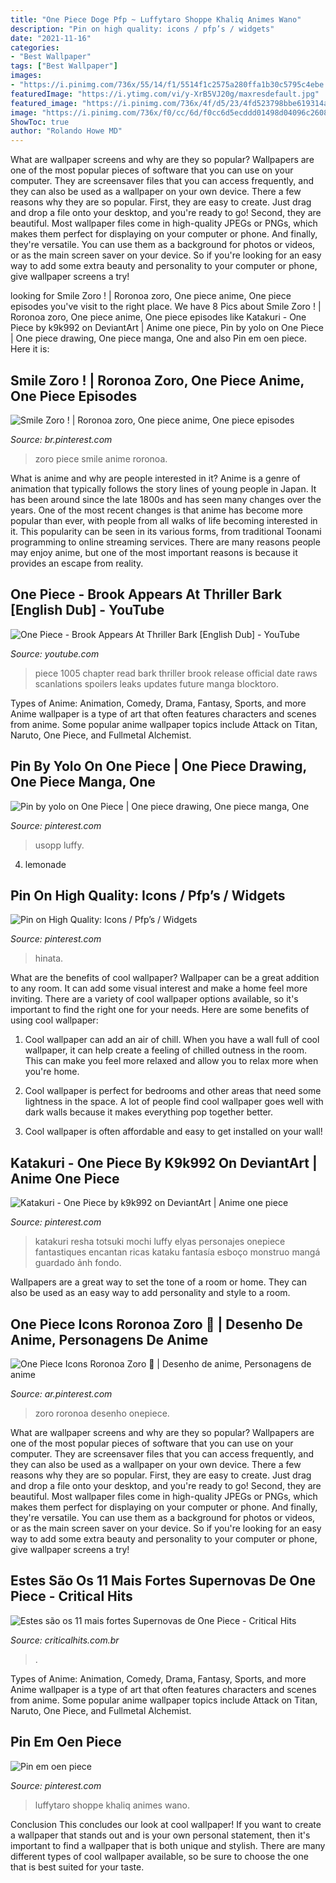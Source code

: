 ```yaml
---
title: "One Piece Doge Pfp ~ Luffytaro Shoppe Khaliq Animes Wano"
description: "Pin on high quality: icons / pfp’s / widgets"
date: "2021-11-16"
categories:
- "Best Wallpaper"
tags: ["Best Wallpaper"]
images:
- "https://i.pinimg.com/736x/55/14/f1/5514f1c2575a280ffa1b30c5795c4ebe.jpg"
featuredImage: "https://i.ytimg.com/vi/y-XrB5VJ20g/maxresdefault.jpg"
featured_image: "https://i.pinimg.com/736x/4f/d5/23/4fd523798bbe619314a31b076279d449.jpg"
image: "https://i.pinimg.com/736x/f0/cc/6d/f0cc6d5ecddd01498d04096c2608d33d.jpg"
ShowToc: true
author: "Rolando Howe MD"
---
```



What are wallpaper screens and why are they so popular?
Wallpapers are one of the most popular pieces of software that you can use on your computer. They are screensaver files that you can access frequently, and they can also be used as a wallpaper on your own device. There a few reasons why they are so popular. First, they are easy to create. Just drag and drop a file onto your desktop, and you're ready to go! Second, they are beautiful. Most wallpaper files come in high-quality JPEGs or PNGs, which makes them perfect for displaying on your computer or phone. And finally, they're versatile. You can use them as a background for photos or videos, or as the main screen saver on your device. So if you're looking for an easy way to add some extra beauty and personality to your computer or phone, give wallpaper screens a try!

	

		
looking for Smile Zoro ! | Roronoa zoro, One piece anime, One piece episodes you've visit to the right place. We have 8 Pics about Smile Zoro ! | Roronoa zoro, One piece anime, One piece episodes like Katakuri - One Piece by k9k992 on DeviantArt | Anime one piece, Pin by yolo on One Piece | One piece drawing, One piece manga, One and also Pin em oen piece. Here it is:
		
    
## Smile Zoro ! | Roronoa Zoro, One Piece Anime, One Piece Episodes

<img loading=lazy src="https://i.pinimg.com/736x/f0/cc/6d/f0cc6d5ecddd01498d04096c2608d33d.jpg" onerror="this.onerror=null;this.src='https://tse1.mm.bing.net/th?id=OIP.R14NgEqU4Pugk2qBkAlMSwHaEK&amp;pid=15.1';" alt="Smile Zoro ! | Roronoa zoro, One piece anime, One piece episodes">

_Source: br.pinterest.com_

>zoro piece smile anime roronoa. 

	

What is anime and why are people interested in it?
Anime is a genre of animation that typically follows the story lines of young people in Japan. It has been around since the late 1800s and has seen many changes over the years. One of the most recent changes is that anime has become more popular than ever, with people from all walks of life becoming interested in it. This popularity can be seen in its various forms, from traditional Toonami programming to online streaming services. There are many reasons people may enjoy anime, but one of the most important reasons is because it provides an escape from reality.

    
## One Piece - Brook Appears At Thriller Bark [English Dub] - YouTube

<img loading=lazy src="https://i.ytimg.com/vi/y-XrB5VJ20g/maxresdefault.jpg" onerror="this.onerror=null;this.src='https://tse2.mm.bing.net/th?id=OIP.Orwlf367rIpMmHQKaeCXDAHaEK&amp;pid=15.1';" alt="One Piece - Brook Appears At Thriller Bark [English Dub] - YouTube">

_Source: youtube.com_

>piece 1005 chapter read bark thriller brook release official date raws scanlations spoilers leaks updates future manga blocktoro. 

	

Types of Anime: Animation, Comedy, Drama, Fantasy, Sports, and more
Anime wallpaper is a type of art that often features characters and scenes from anime. Some popular anime wallpaper topics include Attack on Titan, Naruto, One Piece, and Fullmetal Alchemist.

    
## Pin By Yolo On One Piece | One Piece Drawing, One Piece Manga, One

<img loading=lazy src="https://i.pinimg.com/736x/55/14/f1/5514f1c2575a280ffa1b30c5795c4ebe.jpg" onerror="this.onerror=null;this.src='https://tse3.mm.bing.net/th?id=OIP.EaJty0FRX32Z7sognjGqRwAAAA&amp;pid=15.1';" alt="Pin by yolo on One Piece | One piece drawing, One piece manga, One">

_Source: pinterest.com_

>usopp luffy. 

	

4. lemonade 

    
## Pin On High Quality: Icons / Pfp’s / Widgets

<img loading=lazy src="https://i.pinimg.com/736x/4f/d5/23/4fd523798bbe619314a31b076279d449.jpg" onerror="this.onerror=null;this.src='https://tse3.mm.bing.net/th?id=OIP.h84k0SztvSWlW3YkvpAEAQHaHa&amp;pid=15.1';" alt="Pin on High Quality: Icons / Pfp’s / Widgets">

_Source: pinterest.com_

>hinata. 

	

What are the benefits of cool wallpaper?
Wallpaper can be a great addition to any room. It can add some visual interest and make a home feel more inviting. There are a variety of cool wallpaper options available, so it's important to find the right one for your needs. Here are some benefits of using cool wallpaper: 
1. Cool wallpaper can add an air of chill. When you have a wall full of cool wallpaper, it can help create a feeling of chilled outness in the room. This can make you feel more relaxed and allow you to relax more when you're home. 

2. Cool wallpaper is perfect for bedrooms and other areas that need some lightness in the space. A lot of people find cool wallpaper goes well with dark walls because it makes everything pop together better. 

3. Cool wallpaper is often affordable and easy to get installed on your wall!

    
## Katakuri - One Piece By K9k992 On DeviantArt | Anime One Piece

<img loading=lazy src="https://i.pinimg.com/736x/fa/79/40/fa7940aaeedec7bf5dd56d7226af4659.jpg" onerror="this.onerror=null;this.src='https://tse3.mm.bing.net/th?id=OIP.xTmNMF_6o2YGAk-W0yTjiwHaKY&amp;pid=15.1';" alt="Katakuri - One Piece by k9k992 on DeviantArt | Anime one piece">

_Source: pinterest.com_

>katakuri resha totsuki mochi luffy elyas personajes onepiece fantastiques encantan ricas kataku fantasía esboço monstruo mangá guardado ảnh fondo. 

	

Wallpapers are a great way to set the tone of a room or home. They can also be used as an easy way to add personality and style to a room.

    
## One Piece Icons Roronoa Zoro 💚 | Desenho De Anime, Personagens De Anime

<img loading=lazy src="https://i.pinimg.com/736x/e1/d8/db/e1d8dbedea42bc298f01f928347ac4b7.jpg" onerror="this.onerror=null;this.src='https://tse3.mm.bing.net/th?id=OIP.K50M9d-PRrzlJRi5RuYuxgHaHa&amp;pid=15.1';" alt="One Piece Icons Roronoa Zoro 💚 | Desenho de anime, Personagens de anime">

_Source: ar.pinterest.com_

>zoro roronoa desenho onepiece. 

	

What are wallpaper screens and why are they so popular?
Wallpapers are one of the most popular pieces of software that you can use on your computer. They are screensaver files that you can access frequently, and they can also be used as a wallpaper on your own device. There a few reasons why they are so popular. First, they are easy to create. Just drag and drop a file onto your desktop, and you're ready to go! Second, they are beautiful. Most wallpaper files come in high-quality JPEGs or PNGs, which makes them perfect for displaying on your computer or phone. And finally, they're versatile. You can use them as a background for photos or videos, or as the main screen saver on your device. So if you're looking for an easy way to add some extra beauty and personality to your computer or phone, give wallpaper screens a try!

    
## Estes São Os 11 Mais Fortes Supernovas De One Piece - Critical Hits

<img loading=lazy src="https://criticalhits.com.br/wp-content/uploads/2018/10/trafalgar-law-01.jpg" onerror="this.onerror=null;this.src='https://tse2.mm.bing.net/th?id=OIP.U2qb49wnFG6YeUVfxuKNOAHaEK&amp;pid=15.1';" alt="Estes são os 11 mais fortes Supernovas de One Piece - Critical Hits">

_Source: criticalhits.com.br_

>. 

	

Types of Anime: Animation, Comedy, Drama, Fantasy, Sports, and more
Anime wallpaper is a type of art that often features characters and scenes from anime. Some popular anime wallpaper topics include Attack on Titan, Naruto, One Piece, and Fullmetal Alchemist.

    
## Pin Em Oen Piece

<img loading=lazy src="https://i.pinimg.com/736x/63/2a/fc/632afcc5c8f54c034058febd7d45244e.jpg" onerror="this.onerror=null;this.src='https://tse2.mm.bing.net/th?id=OIP.62KKZ1Z165prKtdJ4jGccAHaHa&amp;pid=15.1';" alt="Pin em oen piece">

_Source: pinterest.com_

>luffytaro shoppe khaliq animes wano. 

	

Conclusion
This concludes our look at cool wallpaper! If you want to create a wallpaper that stands out and is your own personal statement, then it's important to find a wallpaper that is both unique and stylish. There are many different types of cool wallpaper available, so be sure to choose the one that is best suited for your taste.

